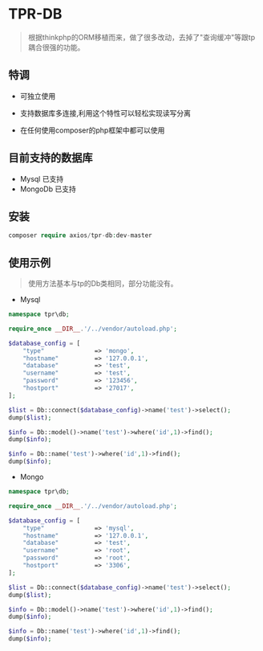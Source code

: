 # TPR-DB
> 根据thinkphp的ORM移植而来，做了很多改动，去掉了"查询缓冲"等跟tp耦合很强的功能。

## 特调
- 可独立使用

- 支持数据库多连接,利用这个特性可以轻松实现读写分离

- 在任何使用composer的php框架中都可以使用

## 目前支持的数据库

* Mysql  已支持
* MongoDb 已支持

## 安装

``` php
composer require axios/tpr-db:dev-master
```

## 使用示例

> 使用方法基本与tp的Db类相同，部分功能没有。

- Mysql

``` php
namespace tpr\db;

require_once __DIR__.'/../vendor/autoload.php';

$database_config = [
    "type"              => 'mongo',
    "hostname"          => '127.0.0.1',
    "database"          => 'test',
    "username"          => 'test',
    "password"          => '123456',
    "hostport"          => '27017',
];

$list = Db::connect($database_config)->name('test')->select();
dump($list);

$info = Db::model()->name('test')->where('id',1)->find();
dump($info);

$info = Db::name('test')->where('id',1)->find();
dump($info);

```

- Mongo

``` php
namespace tpr\db;

require_once __DIR__.'/../vendor/autoload.php';

$database_config = [
    "type"              => 'mysql',
    "hostname"          => '127.0.0.1',
    "database"          => 'test',
    "username"          => 'root',
    "password"          => 'root',
    "hostport"          => '3306',
];

$list = Db::connect($database_config)->name('test')->select();
dump($list);

$info = Db::model()->name('test')->where('id',1)->find();
dump($info);

$info = Db::name('test')->where('id',1)->find();
dump($info);

```